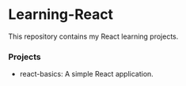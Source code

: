 # Learning-React

This repository contains my React learning projects.

### Projects
- react-basics: A simple React application.
  
